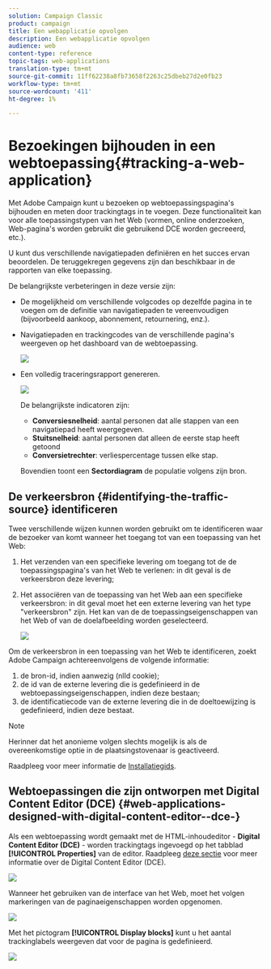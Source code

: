 ```yaml
---
solution: Campaign Classic
product: campaign
title: Een webapplicatie opvolgen
description: Een webapplicatie opvolgen
audience: web
content-type: reference
topic-tags: web-applications
translation-type: tm+mt
source-git-commit: 11ff62238a8fb73658f2263c25dbeb27d2e0fb23
workflow-type: tm+mt
source-wordcount: '411'
ht-degree: 1%

---
```



# Bezoekingen bijhouden in een webtoepassing{#tracking-a-web-application}

Met Adobe Campaign kunt u bezoeken op webtoepassingspagina&#39;s bijhouden en meten door trackingtags in te voegen. Deze functionaliteit kan voor alle toepassingstypen van het Web (vormen, online onderzoeken, Web-pagina&#39;s worden gebruikt die gebruikend DCE worden gecreeerd, etc.).

U kunt dus verschillende navigatiepaden definiëren en het succes ervan beoordelen. De teruggekregen gegevens zijn dan beschikbaar in de rapporten van elke toepassing.

De belangrijkste verbeteringen in deze versie zijn:

* De mogelijkheid om verschillende volgcodes op dezelfde pagina in te voegen om de definitie van navigatiepaden te vereenvoudigen (bijvoorbeeld aankoop, abonnement, retournering, enz.).
* Navigatiepaden en trackingcodes van de verschillende pagina&#39;s weergeven op het dashboard van de webtoepassing.

   ![](assets/trackers_1.png)

* Een volledig traceringsrapport genereren.

   ![](assets/trackers_5.png)

   De belangrijkste indicatoren zijn:

   * **Conversiesnelheid**: aantal personen dat alle stappen van een navigatiepad heeft weergegeven.
   * **Stuitsnelheid**: aantal personen dat alleen de eerste stap heeft getoond
   * **Conversietrechter**: verliespercentage tussen elke stap.

   Bovendien toont een **Sectordiagram** de populatie volgens zijn bron.

## De verkeersbron {#identifying-the-traffic-source} identificeren

Twee verschillende wijzen kunnen worden gebruikt om te identificeren waar de bezoeker van komt wanneer het toegang tot van een toepassing van het Web:

1. Het verzenden van een specifieke levering om toegang tot de de toepassingspagina&#39;s van het Web te verlenen: in dit geval is de verkeersbron deze levering;
1. Het associëren van de toepassing van het Web aan een specifieke verkeersbron: in dit geval moet het een externe levering van het type &quot;verkeersbron&quot; zijn. Het kan van de de toepassingseigenschappen van het Web of van de doelafbeelding worden geselecteerd.

   ![](assets/trackers_6.png)

Om de verkeersbron in een toepassing van het Web te identificeren, zoekt Adobe Campaign achtereenvolgens de volgende informatie:

1. de bron-id, indien aanwezig (nlId cookie);
1. de id van de externe levering die is gedefinieerd in de webtoepassingseigenschappen, indien deze bestaan;
1. de identificatiecode van de externe levering die in de doeltoewijzing is gedefinieerd, indien deze bestaat.

>[!NOTE]
>
>Herinner dat het anonieme volgen slechts mogelijk is als de overeenkomstige optie in de plaatsingstovenaar is geactiveerd.
>
>Raadpleeg voor meer informatie de [Installatiegids](../../installation/using/deploying-an-instance.md).

## Webtoepassingen die zijn ontworpen met Digital Content Editor (DCE) {#web-applications-designed-with-digital-content-editor--dce-}

Als een webtoepassing wordt gemaakt met de HTML-inhoudeditor - **Digital Content Editor (DCE)** - worden trackingtags ingevoegd op het tabblad **[!UICONTROL Properties]** van de editor. Raadpleeg [deze sectie](../../web/using/about-campaign-html-editor.md) voor meer informatie over de Digital Content Editor (DCE).

![](assets/trackers_2.png)

Wanneer het gebruiken van de interface van het Web, moet het volgen markeringen van de paginaeigenschappen worden opgenomen.

![](assets/trackers_3.png)

Met het pictogram **[!UICONTROL Display blocks]** kunt u het aantal trackinglabels weergeven dat voor de pagina is gedefinieerd.

![](assets/trackers_4.png)

